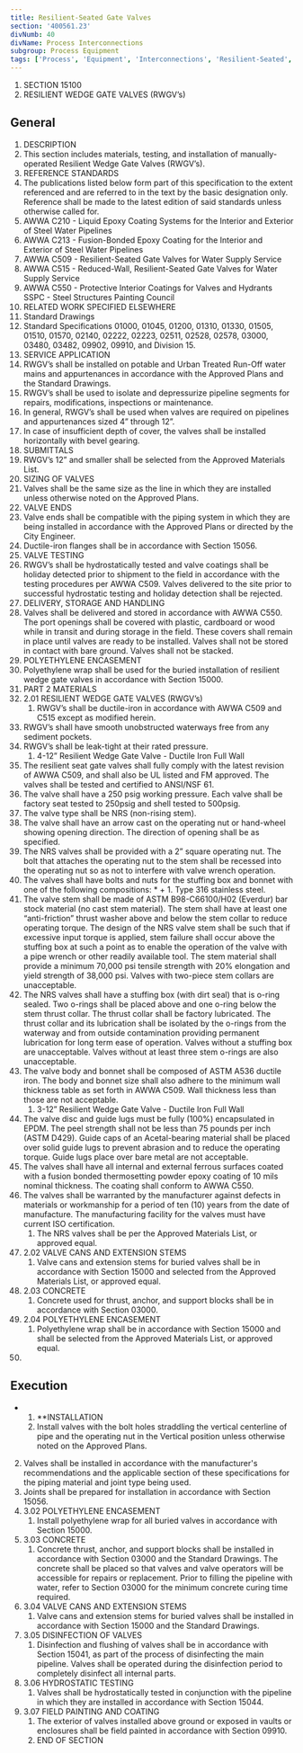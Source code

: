 ```yaml
---
title: Resilient-Seated Gate Valves
section: '400561.23'
divNumb: 40
divName: Process Interconnections
subgroup: Process Equipment
tags: ['Process', 'Equipment', 'Interconnections', 'Resilient-Seated', 'Gate', 'Valves']
---
```


1. SECTION 15100
1. RESILIENT WEDGE GATE VALVES (RWGV’s)

## General

01. DESCRIPTION
   1. This section includes materials, testing, and installation of manually-operated Resilient Wedge Gate Valves (RWGV’s).
02. REFERENCE STANDARDS
   1. The publications listed below form part of this specification to the extent referenced and are referred to in the text by the basic designation only. Reference shall be made to the latest edition of said standards unless otherwise called for. 
   1. AWWA C210 - Liquid Epoxy Coating Systems for the Interior and Exterior of Steel Water Pipelines 
2. AWWA C213 - Fusion-Bonded Epoxy Coating for the Interior and Exterior of Steel Water Pipelines 
3. AWWA C509 - Resilient-Seated Gate Valves for Water Supply Service 
4. AWWA C515 - Reduced-Wall, Resilient-Seated Gate Valves for Water Supply Service 
5. AWWA C550 - Protective Interior Coatings for Valves and Hydrants SSPC - Steel Structures Painting Council 
03. RELATED WORK SPECIFIED ELSEWHERE
   1. Standard Drawings
2. Standard Specifications 01000, 01045, 01200, 01310, 01330, 01505, 01510, 01570, 02140, 02222, 02223, 02511, 02528, 02578, 03000, 03480, 03482, 09902, 09910, and Division 15.
04. SERVICE APPLICATION
   1. RWGV’s shall be installed on potable and Urban Treated Run-Off water mains and appurtenances in accordance with the Approved Plans and the Standard Drawings. 
2. RWGV’s shall be used to isolate and depressurize pipeline segments for repairs, modifications, inspections or maintenance. 
3. In general, RWGV’s shall be used when valves are required on pipelines and appurtenances sized 4” through 12”. 
4. In case of insufficient depth of cover, the valves shall be installed horizontally with bevel gearing.
05. SUBMITTALS
   1. RWGV’s 12” and smaller shall be selected from the Approved Materials List. 
06. SIZING OF VALVES
   1. Valves shall be the same size as the line in which they are installed unless otherwise noted on the Approved Plans.
07. VALVE ENDS
   1. Valve ends shall be compatible with the piping system in which they are being installed in accordance with the Approved Plans or directed by the City Engineer. 
   1. Ductile-iron flanges shall be in accordance with Section 15056.
08. VALVE TESTING
   1. RWGV’s shall be hydrostatically tested and valve coatings shall be holiday detected prior to shipment to the field in accordance with the testing procedures per AWWA C509. Valves delivered to the site prior to successful hydrostatic testing and holiday detection shall be rejected.
09. DELIVERY, STORAGE AND HANDLING
   1. Valves shall be delivered and stored in accordance with AWWA C550. The port openings shall be covered with plastic, cardboard or wood while in transit and during storage in the field. These covers shall remain in place until valves are ready to be installed. Valves shall not be stored in contact with bare ground. Valves shall not be stacked.
10. POLYETHYLENE ENCASEMENT
   1. Polyethylene wrap shall be used for the buried installation of resilient wedge gate valves in accordance with Section 15000.
1. PART 2 MATERIALS
1. 2.01 RESILIENT WEDGE GATE VALVES (RWGV’s)
   1. RWGV’s shall be ductile-iron in accordance with AWWA C509 and C515 except as modified herein. 
2. RWGV’s shall have smooth unobstructed waterways free from any sediment pockets. 
3. RWGV’s shall be leak-tight at their rated pressure. 
   1. 4-12” Resilient Wedge Gate Valve - Ductile Iron Full Wall
1. The resilient seat gate valves shall fully comply with the latest revision of AWWA C509, and shall also be UL listed and FM approved. The valves shall be tested and certified to ANSI/NSF 61.
2. The valve shall have a 250 psig working pressure. Each valve shall be factory seat tested to 250psig and shell tested to 500psig.
3. The valve type shall be NRS (non-rising stem).
4. The valve shall have an arrow cast on the operating nut or hand-wheel showing opening direction. The direction of opening shall be as specified.
5. The NRS valves shall be provided with a 2” square operating nut. The bolt that attaches the operating nut to the stem shall be recessed into the operating nut so as not to interfere with valve wrench operation.
6. The valves shall have bolts and nuts for the stuffing box and bonnet with one of the following compositions:
	* 
		+ 
			1. Type 316 stainless steel.
7. The valve stem shall be made of ASTM B98-C66100/H02 (Everdur) bar stock material (no cast stem material). The stem shall have at least one “anti-friction” thrust washer above and below the stem collar to reduce operating torque. The design of the NRS valve stem shall be such that if excessive input torque is applied, stem failure shall occur above the stuffing box at such a point as to enable the operation of the valve with a pipe wrench or other readily available tool. The stem material shall provide a minimum 70,000 psi tensile strength with 20% elongation and yield strength of 38,000 psi. Valves with two-piece stem collars are unacceptable.
8. The NRS valves shall have a stuffing box (with dirt seal) that is o-ring sealed. Two o-rings shall be placed above and one o-ring below the stem thrust collar. The thrust collar shall be factory lubricated. The thrust collar and its lubrication shall be isolated by the o-rings from the waterway and from outside contamination providing permanent lubrication for long term ease of operation. Valves without a stuffing box are unacceptable. Valves without at least three stem o-rings are also unacceptable.
9. The valve body and bonnet shall be composed of ASTM A536 ductile iron. The body and bonnet size shall also adhere to the minimum wall thickness table as set forth in AWWA C509. Wall thickness less than those are not acceptable.
   1. 3-12” Resilient Wedge Gate Valve - Ductile Iron Full Wall
1. The valve disc and guide lugs must be fully (100%) encapsulated in EPDM. The peel strength shall not be less than 75 pounds per inch (ASTM D429). Guide caps of an Acetal-bearing material shall be placed over solid guide lugs to prevent abrasion and to reduce the operating torque. Guide lugs place over bare metal are not acceptable. 
2. The valves shall have all internal and external ferrous surfaces coated with a fusion bonded thermosetting powder epoxy coating of 10 mils nominal thickness. The coating shall conform to AWWA C550.
3. The valves shall be warranted by the manufacturer against defects in materials or workmanship for a period of ten (10) years from the date of manufacture. The manufacturing facility for the valves must have current ISO certification.
   1. The NRS valves shall be per the Approved Materials List, or approved equal.
1. 2.02 VALVE CANS AND EXTENSION STEMS
   1. Valve cans and extension stems for buried valves shall be in accordance with Section 15000 and selected from the Approved Materials List, or approved equal.
1. 2.03 CONCRETE
   1. Concrete used for thrust, anchor, and support blocks shall be in accordance with Section 03000.
1. 2.04 POLYETHYLENE ENCASEMENT
   1. Polyethylene wrap shall be in accordance with Section 15000 and shall be selected from the Approved Materials List, or approved equal.
1. 

## Execution


* 
	1. **INSTALLATION
   1. Install valves with the bolt holes straddling the vertical centerline of pipe and the operating nut in the Vertical position unless otherwise noted on the Approved Plans.
2. Valves shall be installed in accordance with the manufacturer's recommendations and the applicable section of these specifications for the piping material and joint type being used.
3. Joints shall be prepared for installation in accordance with Section 15056.
1. 3.02 POLYETHYLENE ENCASEMENT
   1. Install polyethylene wrap for all buried valves in accordance with Section 15000.
1. 3.03 CONCRETE
   1. Concrete thrust, anchor, and support blocks shall be installed in accordance with Section 03000 and the Standard Drawings. The concrete shall be placed so that valves and valve operators will be accessible for repairs or replacement. Prior to filling the pipeline with water, refer to Section 03000 for the minimum concrete curing time required.
1. 3.04 VALVE CANS AND EXTENSION STEMS
   1. Valve cans and extension stems for buried valves shall be installed in accordance with Section 15000 and the Standard Drawings.
1. 3.05 DISINFECTION OF VALVES
   1. Disinfection and flushing of valves shall be in accordance with Section 15041, as part of the process of disinfecting the main pipeline. Valves shall be operated during the disinfection period to completely disinfect all internal parts.
1. 3.06 HYDROSTATIC TESTING
   1. Valves shall be hydrostatically tested in conjunction with the pipeline in which they are installed in accordance with Section 15044.
1. 3.07 FIELD PAINTING AND COATING
   1. The exterior of valves installed above ground or exposed in vaults or enclosures shall be field painted in accordance with Section 09910.
   1. END OF SECTION

